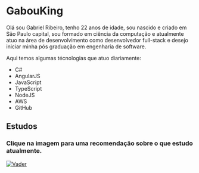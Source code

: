 # GabouKing
Olá sou Gabriel Ribeiro, tenho 22 anos de idade, sou nascido e criado em São Paulo capital, sou formado em ciência da computação e atualmente atuo na área de desenvolvimento como desenvolvedor full-stack e desejo iniciar minha pós graduação em engenharia de software.

Aqui temos algumas técnologias que atuo diariamente:

- C#
- AngularJS
- JavaScript
- TypeScript
- NodeJS
- AWS
- GitHub

## Estudos
### Clique na imagem para uma recomendação sobre o que estudo atualmente.
[![Vader](https://www.oversodoinverso.com.br/wp-content/uploads/2015/11/vader14.jpg)](https://www.amazon.com.br/Orienta%C3%A7%C3%A3o-Objetos-Ninjas-Projetando-Flex%C3%ADveis/dp/8555190371/ref=asc_df_8555190371/?tag=googleshopp00-20&linkCode=df0&hvadid=379765802639&hvpos=&hvnetw=g&hvrand=16394982893153779508&hvpone=&hvptwo=&hvqmt=&hvdev=c&hvdvcmdl=&hvlocint=&hvlocphy=1001773&hvtargid=pla-931441862628&psc=1)
